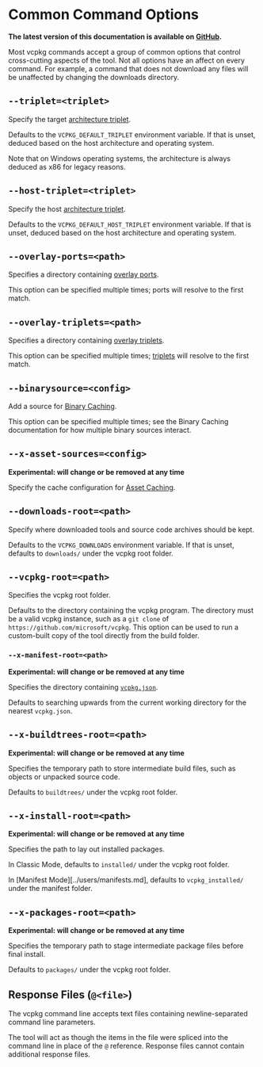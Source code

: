 # Common Command Options

**The latest version of this documentation is available on [GitHub](https://github.com/Microsoft/vcpkg/tree/master/docs/commands/common-options.md).**

Most vcpkg commands accept a group of common options that control cross-cutting aspects of the tool. Not all options have an affect on every command. For example, a command that does not download any files will be unaffected by changing the downloads directory.

<a name="triplet"></a>

## `--triplet=<triplet>`

Specify the target [architecture triplet][triplets].

Defaults to the `VCPKG_DEFAULT_TRIPLET` environment variable. If that is unset, deduced based on the host architecture and operating system.

Note that on Windows operating systems, the architecture is always deduced as x86 for legacy reasons.

<a name="host-triplet"></a>

## `--host-triplet=<triplet>`

Specify the host [architecture triplet][triplets].

Defaults to the `VCPKG_DEFAULT_HOST_TRIPLET` environment variable. If that is unset, deduced based on the host architecture and operating system.

<a name="overlay-ports"></a>

## `--overlay-ports=<path>`

Specifies a directory containing [overlay ports](../specifications/ports-overlay.md).

This option can be specified multiple times; ports will resolve to the first match.

<a name="overlay-triplets"></a>

## `--overlay-triplets=<path>`

Specifies a directory containing [overlay triplets](../examples/overlay-triplets-linux-dynamic.md).

This option can be specified multiple times; [triplets][] will resolve to the first match.

<a name="binarysource"></a>

## `--binarysource=<config>`

Add a source for [Binary Caching](../users/binarycaching.md).

This option can be specified multiple times; see the Binary Caching documentation for how multiple binary sources interact.

<a name="x-asset-sources"></a>

## `--x-asset-sources=<config>`

**Experimental: will change or be removed at any time**

Specify the cache configuration for [Asset Caching](../users/assetcaching.md).

<a name="downloads-root"></a>

## `--downloads-root=<path>`

Specify where downloaded tools and source code archives should be kept.

Defaults to the `VCPKG_DOWNLOADS` environment variable. If that is unset, defaults to `downloads/` under the vcpkg root folder.

<a name="vcpkg-root"></a>

## `--vcpkg-root=<path>`

Specifies the vcpkg root folder.

Defaults to the directory containing the vcpkg program. The directory must be a valid vcpkg instance, such as a `git clone` of `https://github.com/microsoft/vcpkg`. This option can be used to run a custom-built copy of the tool directly from the build folder.

<a name="x-manifest-root"></a>

### `--x-manifest-root=<path>`

**Experimental: will change or be removed at any time**

Specifies the directory containing [`vcpkg.json`](../users/manifests.md).

Defaults to searching upwards from the current working directory for the nearest `vcpkg.json`.

<a name="x-buildtrees-root"></a>

## `--x-buildtrees-root=<path>`

**Experimental: will change or be removed at any time**

Specifies the temporary path to store intermediate build files, such as objects or unpacked source code.

Defaults to `buildtrees/` under the vcpkg root folder.

<a name="x-install-root"></a>

## `--x-install-root=<path>`

**Experimental: will change or be removed at any time**

Specifies the path to lay out installed packages.

In Classic Mode, defaults to `installed/` under the vcpkg root folder.

In [Manifest Mode][../users/manifests.md], defaults to `vcpkg_installed/` under the manifest folder.

<a name="x-packages-root"></a>

## `--x-packages-root=<path>`

**Experimental: will change or be removed at any time**

Specifies the temporary path to stage intermediate package files before final install.

Defaults to `packages/` under the vcpkg root folder.

## Response Files (`@<file>`)

The vcpkg command line accepts text files containing newline-separated command line parameters.

The tool will act as though the items in the file were spliced into the command line in place of the `@` reference. Response files cannot contain additional response files.

[triplets]: ../users/triplets.md
